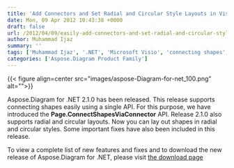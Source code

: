 ```yaml
---
title: 'Add Connectors and Set Radial and Circular Style Layouts in Visio Diagrams'
date: Mon, 09 Apr 2012 10:43:38 +0000
draft: false
url: /2012/04/09/easily-add-connectors-and-set-radial-and-circular-style-layouts-in-visio-diagrams/
author: Muhammad Ijaz
summary: ''
tags: ['Muhammad Ijaz', '.NET', 'Microsoft Visio', 'connecting shapes', 'product release']
categories: ['Aspose.Diagram Product Family']
---
```




{{< figure align=center src="images/aspose-Diagram-for-net_100.png" alt="">}}


Aspose.Diagram for .NET 2.1.0 has been released. This release supports connecting shapes easily using a single API. For this purpose, we have introduced the **Page.ConnectShapesViaConnector** API. Release 2.1.0 also supports radial and circular layouts. Now you can lay out shapes in radial and circular styles. Some important fixes have also been included in this release.

To view a complete list of new features and fixes and to download the new release of Aspose.Diagram for .NET, please visit [the download page][1]




[1]: https://downloads.aspose.com/diagram/net




